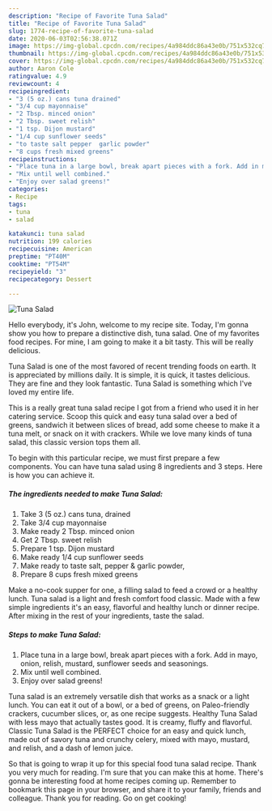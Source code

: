 ```yaml
---
description: "Recipe of Favorite Tuna Salad"
title: "Recipe of Favorite Tuna Salad"
slug: 1774-recipe-of-favorite-tuna-salad
date: 2020-06-03T02:56:38.071Z
image: https://img-global.cpcdn.com/recipes/4a984ddc86a43e0b/751x532cq70/tuna-salad-recipe-main-photo.jpg
thumbnail: https://img-global.cpcdn.com/recipes/4a984ddc86a43e0b/751x532cq70/tuna-salad-recipe-main-photo.jpg
cover: https://img-global.cpcdn.com/recipes/4a984ddc86a43e0b/751x532cq70/tuna-salad-recipe-main-photo.jpg
author: Aaron Cole
ratingvalue: 4.9
reviewcount: 4
recipeingredient:
- "3 (5 oz.) cans tuna drained"
- "3/4 cup mayonnaise"
- "2 Tbsp. minced onion"
- "2 Tbsp. sweet relish"
- "1 tsp. Dijon mustard"
- "1/4 cup sunflower seeds"
- "to taste salt pepper  garlic powder"
- "8 cups fresh mixed greens"
recipeinstructions:
- "Place tuna in a large bowl, break apart pieces with a fork. Add in mayo, onion, relish, mustard, sunflower seeds and seasonings."
- "Mix until well combined."
- "Enjoy over salad greens!"
categories:
- Recipe
tags:
- tuna
- salad

katakunci: tuna salad 
nutrition: 199 calories
recipecuisine: American
preptime: "PT40M"
cooktime: "PT54M"
recipeyield: "3"
recipecategory: Dessert

---
```



![Tuna Salad](https://img-global.cpcdn.com/recipes/4a984ddc86a43e0b/751x532cq70/tuna-salad-recipe-main-photo.jpg)

Hello everybody, it's John, welcome to my recipe site. Today, I'm gonna show you how to prepare a distinctive dish, tuna salad. One of my favorites food recipes. For mine, I am going to make it a bit tasty. This will be really delicious.

Tuna Salad is one of the most favored of recent trending foods on earth. It is appreciated by millions daily. It is simple, it is quick, it tastes delicious. They are fine and they look fantastic. Tuna Salad is something which I've loved my entire life.

This is a really great tuna salad recipe I got from a friend who used it in her catering service. Scoop this quick and easy tuna salad over a bed of greens, sandwich it between slices of bread, add some cheese to make it a tuna melt, or snack on it with crackers. While we love many kinds of tuna salad, this classic version tops them all.


To begin with this particular recipe, we must first prepare a few components. You can have tuna salad using 8 ingredients and 3 steps. Here is how you can achieve it.

<!--inarticleads1-->

##### The ingredients needed to make Tuna Salad:

1. Take 3 (5 oz.) cans tuna, drained
1. Take 3/4 cup mayonnaise
1. Make ready 2 Tbsp. minced onion
1. Get 2 Tbsp. sweet relish
1. Prepare 1 tsp. Dijon mustard
1. Make ready 1/4 cup sunflower seeds
1. Make ready to taste salt, pepper &amp; garlic powder,
1. Prepare 8 cups fresh mixed greens


Make a no-cook supper for one, a filling salad to feed a crowd or a healthy lunch. Tuna salad is a light and fresh comfort food classic. Made with a few simple ingredients it&#39;s an easy, flavorful and healthy lunch or dinner recipe. After mixing in the rest of your ingredients, taste the salad. 

<!--inarticleads2-->

##### Steps to make Tuna Salad:

1. Place tuna in a large bowl, break apart pieces with a fork. Add in mayo, onion, relish, mustard, sunflower seeds and seasonings.
1. Mix until well combined.
1. Enjoy over salad greens!


Tuna salad is an extremely versatile dish that works as a snack or a light lunch. You can eat it out of a bowl, or a bed of greens, on Paleo-friendly crackers, cucumber slices, or, as one recipe suggests. Healthy Tuna Salad with less mayo that actually tastes good. It is creamy, fluffy and flavorful. Classic Tuna Salad is the PERFECT choice for an easy and quick lunch, made out of savory tuna and crunchy celery, mixed with mayo, mustard, and relish, and a dash of lemon juice. 

So that is going to wrap it up for this special food tuna salad recipe. Thank you very much for reading. I'm sure that you can make this at home. There's gonna be interesting food at home recipes coming up. Remember to bookmark this page in your browser, and share it to your family, friends and colleague. Thank you for reading. Go on get cooking!
